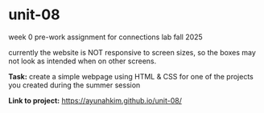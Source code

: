 # unit-08
week 0 pre-work assignment for connections lab fall 2025

currently the website is NOT responsive to screen sizes, so the boxes may not look as intended when on other screens.

**Task:** create a simple webpage using HTML & CSS for one of the projects you created during the summer session

**Link to project:** https://ayunahkim.github.io/unit-08/
